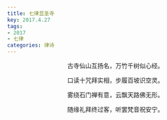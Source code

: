 ```yaml
---
title: 七律显圣寺
key: 2017.4.27
tags: 
- 2017
- 七律
categories: 律诗
---
```


<p align="center">古寺仙山互扬名，万竹千树似心经。
</p>
<p align="center">口读十咒拜实相，步履百坡识空灵。
</p>
<p align="center">雾绕石门禅有意，云飘天路佛无形。
</p>
<p align="center">随缘礼拜终过客，听罢梵音祝安宁。
</p>
